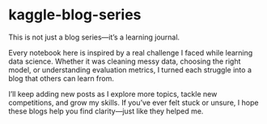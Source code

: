 # kaggle-blog-series
This is not just a blog series—it’s a learning journal.

Every notebook here is inspired by a real challenge I faced while learning data science. Whether it was cleaning messy data, choosing the right model, or understanding evaluation metrics, I turned each struggle into a blog that others can learn from.

I’ll keep adding new posts as I explore more topics, tackle new competitions, and grow my skills. If you’ve ever felt stuck or unsure, I hope these blogs help you find clarity—just like they helped me.
